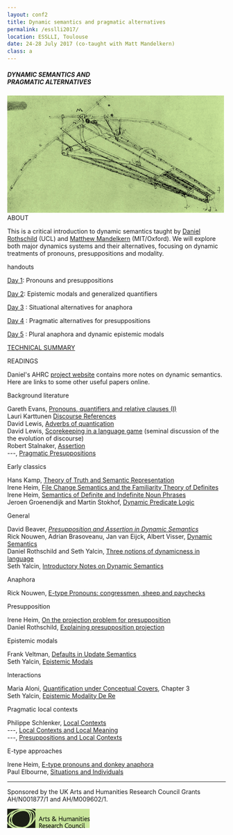 ```yaml
---
layout: conf2
title: Dynamic semantics and pragmatic alternatives
permalink: /esslli2017/
location: ESSLLI, Toulouse
date: 24-28 July 2017 (co-taught with Matt Mandelkern)
class: a
---
```



##### DYNAMIC SEMANTICS AND <br>  PRAGMATIC ALTERNATIVES


<img src="/vinci.jpg" width="500">

<div class="maintext" markdown="1">

<div class="title"> ABOUT </div>

This is a critical introduction to dynamic semantics taught by [Daniel Rothschild](http://danielrothschild.com/) (UCL) and [Matthew Mandelkern](http://mandelk.mit.edu/) (MIT/Oxford). We will explore both major dynamics systems and their alternatives, focusing on dynamic treatments of pronouns, presuppositions and modality.

<div class="title"> handouts </div>

[Day 1](https://www.dropbox.com/s/3mg4fe1prlc3pbv/ESSLLI%20Day%201%20.pdf?dl=0): Pronouns and presuppositions

[Day 2](https://www.dropbox.com/s/znr8fge3xn4ic8y/ESSLLI%20Day%202%20.pdf?dl=0): Epistemic modals and generalized quantifiers

[Day 3](https://www.dropbox.com/s/jx9zmh6jblnp3zq/ESSLLI%20Day%203.pdf?dl=0) : Situational alternatives for anaphora

[Day 4](https://www.dropbox.com/s/h43hyt4z3md2r6i/ESSLLI%20Day%204.pdf?dl=0) : Pragmatic alternatives for presuppositions

[Day 5](https://www.dropbox.com/s/k8zt8jor9hxvtc0/ESSLLI%20Day%205.pdf?dl=0) : Plural anaphora and dynamic epistemic modals

[TECHNICAL SUMMARY](https://www.dropbox.com/s/e6vfszkqv7l65tu/DYNSEM%20-%20summary.pdf?dl=0)


<div class="title"> READINGS </div>

<div class="readings" markdown="1">

Daniel's AHRC [project website](http://danielrothschild.com/dyncon/) contains more notes on dynamic semantics. Here are links to some other useful papers online.

<div class="titleblack"> Background literature </div>

Gareth Evans, [Pronouns, quantifiers and relative clauses (I)](http://semantics.uchicago.edu/kennedy/classes/s08/semantics2/evans77a.pdf)
<br>
Lauri Karttunen [Discourse References](http://web.stanford.edu/~laurik/publications/archive/discref.pdf)
<br>
David Lewis, [Adverbs of quantication](people.brandeis.edu/~mikek/ling/lewis_adverbs_of_quantification.pdf])
<br>
David Lewis, [Scorekeeping in a language game](www.princeton.edu/~harman/.../Scorekeeping_20in_20a_20Language_20Game.pdf) (seminal discussion of the the evolution of discourse)
<br>
Robert Stalnaker, [Assertion](www.princeton.edu/~harman/Courses/PHI534-2012-13/Lepore/stalnaker78.pdf)
<br>
---, [Pragmatic Presuppositions](www.princeton.edu/~harman/Courses/PHI534-2012-13/Lepore/stalnaker74.pdf)

<div class="titleblack"> Early classics </div>

Hans Kamp, [Theory of Truth and Semantic Representation](http://citeseerx.ist.psu.edu/viewdoc/download;jsessionid=C28574C7E9D3E1C417C8FD041AA3673E?doi=10.1.1.56.3031&rep=rep1&type=pdf)
<br>
Irene Heim, [File Change Semantics and the Familiarity Theory of Definites](http://www.jimpryor.net/teaching/courses/hyper/heim1983.pdf)
<br>
Irene Heim, [Semantics of Definite and Indefinite Noun Phrases](http://semarch.linguistics.fas.nyu.edu/Archive/jA2YTJmN/Heim%20Dissertation%20with%20Hyperlinks.pdf)
<br>
Jeroen Groenendijk and Martin Stokhof, [Dynamic Predicate Logic](http://dare.uva.nl/document/3701)

<div class="titleblack"> General </div>

David Beaver, [*Presupposition and Assertion in Dynamic Semantics*](http://codenlp.ru/wp-content/uploads/2014/01/Presuppozitsii-1-ENG.pdf)
<br>
Rick Nouwen, Adrian Brasoveanu, Jan van Eijck, Albert Visser, [Dynamic Semantics](http://plato.stanford.edu/entries/dynamic-semantics/)
<br>
Daniel Rothschild and Seth Yalcin, [Three notions of dynamicness in language](http://danielrothschild.com/discourse-submitted.pdf)
<br>
Seth Yalcin, [Introductory Notes on Dynamic Semantics](https://dl.dropboxusercontent.com/u/14251569/Published/yalcin-2013-dynamic-notes%20%281%29.pdf)

<div class="titleblack"> Anaphora </div>

Rick Nouwen, [E-type Pronouns: congressmen, sheep and paychecks](http://ricknouwen.org/rwfn/wp-content/uploads/2014/01/descriptive.pdf)

<div class="titleblack"> Presupposition </div>

Irene Heim, [On the projection problem for presupposition](http://eecoppock.info/Presupposition/Readings/heim1988.pdf)
<br>
Daniel Rothschild, [Explaining presupposition projection](http://danielrothschild.com/rothschild-explaining.pdf)

<div class="titleblack"> Epistemic modals </div>

Frank Veltman, [Defaults in Update Semantics](https://staff.fnwi.uva.nl/f.j.m.m.veltman/papers/FVeltman-dius.pdf)
<br>
Seth Yalcin, [Epistemic Modals](https://people.ucsc.edu/~farkas/sclp/papers/YalcinEpistemicModals.pdf)

<div class="titleblack"> Interactions </div>

Maria Aloni, [Quantification under Conceptual Covers](http://maloni.humanities.uva.nl/tesi/tesi.pdf), Chapter 3
<br>
Seth Yalcin, [Epistemic Modality De Re](http://quod.lib.umich.edu/e/ergo/12405314.0002.019/--epistemic-modality-de-re?rgn=main;view=fulltext)

<div class="titleblack"> Pragmatic local contexts </div>

Philippe Schlenker, [Local Contexts](semprag.org/article/viewFile/sp.2.3/71)
<br>
---, [Local Contexts and Local Meaning](http://link.springer.com/article/10.1007/s11098-010-9586-0)
<br>
---, [Presuppositions and Local Contexts](https://www.jstor.org/stable/40865283)

<div class="titleblack"> E-type approaches </div>

Irene Heim, [E-type pronouns and donkey anaphora](http://www.sfs.uni-tuebingen.de/~astechow/Lehre/WS06_7/SemantikII/Literatur/HeimEtype.pdf)
<br>
Paul Elbourne, [Situations and Individuals](http://semantics.uchicago.edu/kennedy/classes/s08/semantics2/elbourne05.pdf)

</div>



---
<span class ="smaller">
Sponsored by the UK Arts and Humanities Research Council Grants AH/N001877/1 and AH/M009602/1.
</span>

![AHRC](/AHRClime.jpg)

</div>
